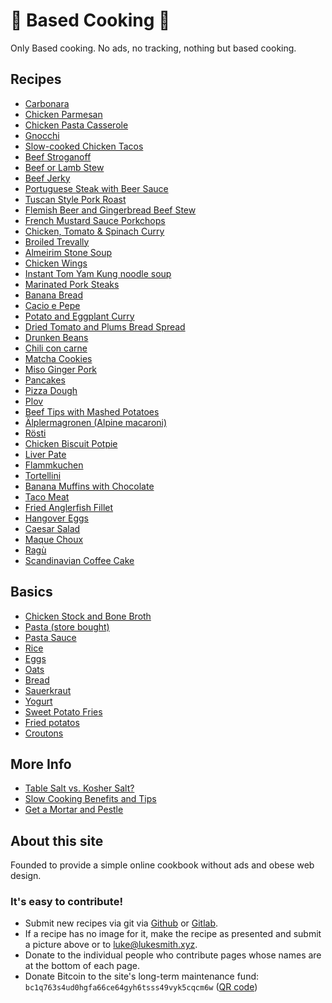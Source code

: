 # 🍳 Based Cooking 🍲

Only Based cooking. No ads, no tracking, nothing but based cooking.

## Recipes

- [Carbonara](carbonara.html)
- [Chicken Parmesan](chicken-parmesan.html)
- [Chicken Pasta Casserole](chicken-pasta-casserole.html)
- [Gnocchi](gnocchi.html)
- [Slow-cooked Chicken Tacos](chicken-tacos.html)
- [Beef Stroganoff](stroganoff.html)
- [Beef or Lamb Stew](beef-stew.html)
- [Beef Jerky](beef-jerky.html)
- [Portuguese Steak with Beer Sauce](portuguese-steak-with-beer-sauce.html)
- [Tuscan Style Pork Roast](tuscan-style-pork-roast.html)
- [Flemish Beer and Gingerbread Beef Stew](carbonade.html)
- [French Mustard Sauce Porkchops](french-mustard-sauce-porkchops.html)
- [Chicken, Tomato & Spinach Curry](chicken-tomato-spinach-curry.html)
- [Broiled Trevally](broiled-trevally.html)
- [Almeirim Stone Soup](almeirim-stone-soup.html)
- [Chicken Wings](chicken-wings.html)
- [Instant Tom Yam Kung noodle soup](instant-tom-yam-kung-noodle-soup.html)
- [Marinated Pork Steaks](marinated-pork-steaks.html)
- [Banana Bread](banana-bread.html)
- [Cacio e Pepe](cacio-e-pepe.html)
- [Potato and Eggplant Curry](potato-and-eggplant-curry.html)
- [Dried Tomato and Plums Bread Spread](dried-tomato-plum-spread.html)
- [Drunken Beans](drunken-beans.html)
- [Chili con carne](chili-con-carne.html)
- [Matcha Cookies](matcha-cookies.html)
- [Miso Ginger Pork](miso-ginger-pork.html)
- [Pancakes](pancake.html)
- [Pizza Dough](pizza-dough.html)
- [Plov](plov.html)
- [Beef Tips with Mashed Potatoes](beef-tips.html)
- [Älplermagronen (Alpine macaroni)](aelplermagronen.html)
- [Rösti](roesti.html)
- [Chicken Biscuit Potpie](chicken-biscuit-potpie.html)
- [Liver Pate](liverpate.html)
- [Flammkuchen](flammkuchen.html)
- [Tortellini](tortellini.html)
- [Banana Muffins with Chocolate](banana-muffins-with-chocolate.html)
- [Taco Meat](taco-meat.html)
- [Fried Anglerfish Fillet](fried-anglerfish-fillet.html)
- [Hangover Eggs](hangover-eggs.html)
- [Caesar Salad](caesar-salad.html)
- [Maque Choux](maque-choux.html)
- [Ragù](ragu.html)
- [Scandinavian Coffee Cake](scandinavian-coffee-cake.html)

## Basics

- [Chicken Stock and Bone Broth](chicken-stock-bone-broth.html)
- [Pasta (store bought)](pasta.html)
- [Pasta Sauce](pasta-sauce.html)
- [Rice](rice.html)
- [Eggs](eggs.html)
- [Oats](oats.html)
- [Bread](bread.html)
- [Sauerkraut](sauerkraut.html)
- [Yogurt](yogurt.html)
- [Sweet Potato Fries](sweet-potato-fries.html)
- [Fried potatos](fried-potatos.html)
- [Croutons](croutons.html)

## More Info

- [Table Salt vs. Kosher Salt?](salt.html)
- [Slow Cooking Benefits and Tips](slow-cooking-tips.html)
- [Get a Mortar and Pestle](mortar-and-pestle.html)

## About this site

Founded to provide a simple online cookbook without ads and obese web design.

### It's easy to contribute!

- Submit new recipes via git via [Github](https://github.com/lukesmithxyz/based.cooking) or [Gitlab](https://gitlab.com/lukesmithxyz/based.cooking).
- If a recipe has no image for it, make the recipe as presented and submit a picture above or to [luke@lukesmith.xyz](mailto:luke@lukesmith.xyz).
- Donate to the individual people who contribute pages whose names are at the bottom of each page.
- Donate Bitcoin to the site's long-term maintenance fund: `bc1q763s4ud0hgfa66ce64gyh6tsss49vyk5cqcm6w` ([QR code](pix/bitcoin-based-cooking.webp))
